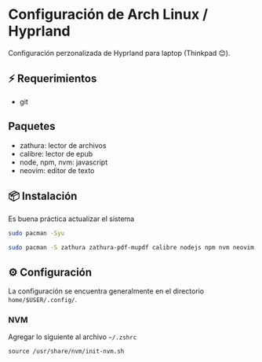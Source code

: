 # Configuración de Arch Linux / Hyprland

Configuración perzonalizada de Hyprland para laptop (Thinkpad 😊).

## ⚡️ Requerimientos

- git

## Paquetes

- zathura: lector de archivos
- calibre: lector de epub
- node, npm, nvm: javascript
- neovim: editor de texto

## 📦 Instalación

Es buena práctica actualizar el sistema

```bash
sudo pacman -Syu
```

```bash
sudo pacman -S zathura zathura-pdf-mupdf calibre nodejs npm nvm neovim
```

## ⚙️ Configuración

La configuración se encuentra generalmente en el directorio `home/$USER/.config/`.

### NVM

Agregar lo siguiente al archivo `~/.zshrc`

```
source /usr/share/nvm/init-nvm.sh
```
